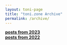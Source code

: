 ```yaml
---
layout: toni-page
title: "toni.zone Archive"
permalink: /archive/
---
```

<b><a href="/blogs/2023">posts from 2023</a></b>
<br><b><a href="/blogs/2022">posts from 2022</a></b>